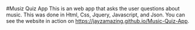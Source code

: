 #Musiz Quiz App
This is an web app that asks the user questions about music. This was done in Html, Css, Jquery, Javascript, and Json. You can see the website in action on https://jayzamazing.github.io/Music-Quiz-App. 
